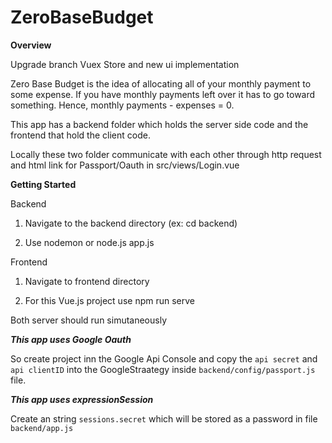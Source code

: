 # ZeroBaseBudget

**Overview**

Upgrade branch Vuex Store and new ui implementation

Zero Base Budget is the idea of allocating all of your monthly payment to some expense.  If you have monthly payments left over it has to go toward something.  Hence,   monthly payments - expenses = 0.



This app has a backend folder which holds the server side code and the frontend that hold the client code.  

Locally these two folder communicate with each other through http request and html link for Passport/Oauth in src/views/Login.vue

**Getting Started**

Backend


1. Navigate to the backend directory (ex: cd backend)

2. Use nodemon or node.js app.js 

Frontend

1. Navigate to frontend directory

2. For this Vue.js project use npm run serve

Both server should run simutaneously

***This app uses Google Oauth***

So create project inn the Google Api Console and copy the ```api secret``` and ```api clientID``` into the GoogleStraategy inside ```backend/config/passport.js``` file.  

***This app uses expressionSession***

Create an string  ```sessions.secret``` which will be stored as a password in file ```backend/app.js```
